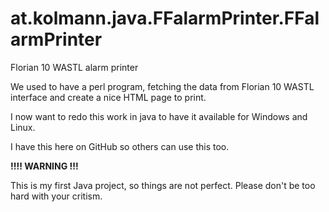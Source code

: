 # at.kolmann.java.FFalarmPrinter.FFalarmPrinter
Florian 10 WASTL alarm printer

We used to have a perl program, fetching the data from Florian 10 WASTL interface and create a nice HTML page to print.

I now want to redo this work in java to have it available for Windows and Linux.

I have this here on GitHub so others can use this too.

<b>!!!! WARNING !!!</b>

This is my first Java project, so things are not perfect. Please don't be too hard with your critism.
